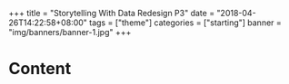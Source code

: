 +++
title = "Storytelling With Data Redesign P3"
date = "2018-04-26T14:22:58+08:00"
tags = ["theme"]
categories = ["starting"]
banner = "img/banners/banner-1.jpg"
+++

# Content
